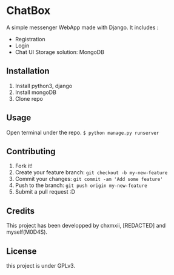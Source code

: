 # ChatBox

A simple messenger WebApp made with Django.
It includes :
- Registration
- Login
- Chat UI
Storage solution: MongoDB

## Installation

1. Install python3, django
2. Install mongoDB
3. Clone repo

## Usage

Open terminal under the repo. 
`$ python manage.py runserver`

## Contributing

1. Fork it!
2. Create your feature branch: `git checkout -b my-new-feature`
3. Commit your changes: `git commit -am 'Add some feature'`
4. Push to the branch: `git push origin my-new-feature`
5. Submit a pull request :D


## Credits

This project has been developped by chxmxii, [REDACTED] and myself(M0D4S).

## License

this project is under GPLv3.